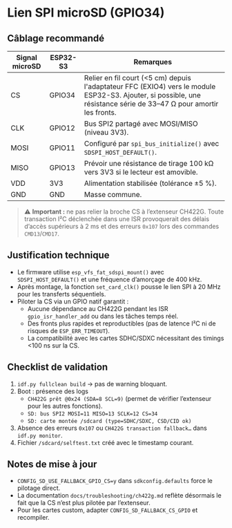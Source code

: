 # Lien SPI microSD (GPIO34)

## Câblage recommandé

| Signal microSD | ESP32-S3 | Remarques |
|----------------|----------|-----------|
| CS             | GPIO34   | Relier en fil court (<5 cm) depuis l'adaptateur FFC (EXIO4) vers le module ESP32-S3. Ajouter, si possible, une résistance série de 33–47 Ω pour amortir les fronts. |
| CLK            | GPIO12   | Bus SPI2 partagé avec MOSI/MISO (niveau 3V3). |
| MOSI           | GPIO11   | Configuré par `spi_bus_initialize()` avec `SDSPI_HOST_DEFAULT()`. |
| MISO           | GPIO13   | Prévoir une résistance de tirage 100 kΩ vers 3V3 si le lecteur est amovible. |
| VDD            | 3V3      | Alimentation stabilisée (tolérance ±5 %). |
| GND            | GND      | Masse commune. |

> ⚠️ **Important :** ne pas relier la broche CS à l’extenseur CH422G. Toute transaction I²C déclenchée dans une ISR provoquerait des délais d’accès supérieurs à 2 ms et des erreurs `0x107` lors des commandes `CMD13`/`CMD17`.

## Justification technique

- Le firmware utilise `esp_vfs_fat_sdspi_mount()` avec `SDSPI_HOST_DEFAULT()` et une fréquence d’amorçage de 400 kHz.
- Après montage, la fonction `set_card_clk()` pousse le lien SPI à 20 MHz pour les transferts séquentiels.
- Piloter la CS via un GPIO natif garantit :
  - Aucune dépendance au CH422G pendant les ISR `gpio_isr_handler_add` ou dans les tâches temps réel.
  - Des fronts plus rapides et reproductibles (pas de latence I²C ni de risques de `ESP_ERR_TIMEOUT`).
  - La compatibilité avec les cartes SDHC/SDXC nécessitant des timings <100 ns sur la CS.

## Checklist de validation

1. `idf.py fullclean build` → pas de warning bloquant.
2. Boot : présence des logs
   - `CH422G prêt @0x24 (SDA=8 SCL=9)` (permet de vérifier l’extenseur pour les autres fonctions).
   - `SD: bus SPI2 MOSI=11 MISO=13 SCLK=12 CS=34`
   - `SD: carte montée /sdcard (type=SDHC/SDXC, CSD/CID ok)`
3. Absence des erreurs `0x107` ou `CH422G transaction fallback…` dans `idf.py monitor`.
4. Fichier `/sdcard/selftest.txt` créé avec le timestamp courant.

## Notes de mise à jour

- `CONFIG_SD_USE_FALLBACK_GPIO_CS=y` dans `sdkconfig.defaults` force le pilotage direct.
- La documentation `docs/troubleshooting/ch422g.md` reflète désormais le fait que la CS n’est plus pilotée par l’extenseur.
- Pour les cartes custom, adapter `CONFIG_SD_FALLBACK_CS_GPIO` et recompiler.
